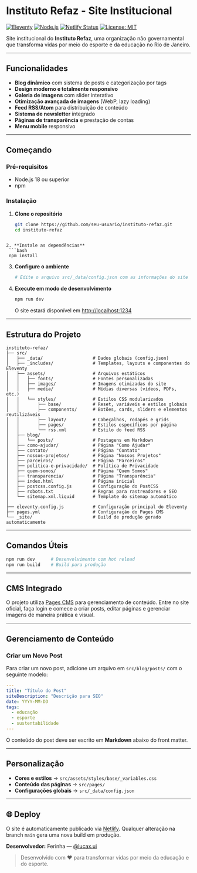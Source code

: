# Instituto Refaz - Site Institucional

[![Eleventy](https://img.shields.io/badge/Eleventy-3.1.0--beta.1-000000?style=flat&logo=11ty)](https://www.11ty.dev/)
[![Node.js](https://img.shields.io/badge/Node.js-18+-339933?style=flat&logo=nodedotjs)](https://nodejs.org/)
[![Netlify Status](https://api.netlify.com/api/v1/badges/xxxx/deploy-status)](https://app.netlify.com/sites/instituto-refaz/deploys)
[![License: MIT](https://img.shields.io/badge/License-MIT-yellow.svg?style=flat)](https://opensource.org/licenses/MIT)

Site institucional do **Instituto Refaz**, uma organização não governamental que transforma vidas por meio do esporte e da educação no Rio de Janeiro.

---

## Funcionalidades

- **Blog dinâmico** com sistema de posts e categorização por tags  
- **Design moderno e totalmente responsivo**  
- **Galeria de imagens** com slider interativo  
- **Otimização avançada de imagens** (WebP, lazy loading)  
- **Feed RSS/Atom** para distribuição de conteúdo  
- **Sistema de newsletter** integrado  
- **Páginas de transparência** e prestação de contas  
- **Menu mobile** responsivo  

---

## Começando

### Pré-requisitos

- Node.js 18 ou superior  
- npm

### Instalação

1. **Clone o repositório**
   ```bash
   git clone https://github.com/seu-usuario/instituto-refaz.git
   cd instituto-refaz
  ```

2. **Instale as dependências**
   ```bash
   npm install
  ```

3. **Configure o ambiente**

   ```bash
   # Edite o arquivo src/_data/config.json com as informações do site
   ```

4. **Execute em modo de desenvolvimento**

   ```bash
   npm run dev
   ```

   O site estará disponível em [http://localhost:1234](http://localhost:1234)

---

## Estrutura do Projeto

```
instituto-refaz/
├── src/
│   ├── _data/                   # Dados globais (config.json)
│   ├── _includes/               # Templates, layouts e componentes do Eleventy
│   ├── assets/                  # Arquivos estáticos
│   │   ├── fonts/               # Fontes personalizadas
│   │   ├── images/              # Imagens otimizadas do site
│   │   ├── media/               # Mídias diversas (vídeos, PDFs, etc.)
│   │   └── styles/              # Estilos CSS modularizados
│   │       ├── base/            # Reset, variáveis e estilos globais
│   │       ├── components/      # Botões, cards, sliders e elementos reutilizáveis
│   │       ├── layout/          # Cabeçalhos, rodapés e grids
│   │       ├── pages/           # Estilos específicos por página
│   │       └── rss.xml          # Estilo do feed RSS
│   ├── blog/
│   │   └── posts/               # Postagens em Markdown
│   ├── como-ajudar/             # Página "Como Ajudar"
│   ├── contato/                 # Página "Contato"
│   ├── nossos-projetos/         # Página "Nossos Projetos"
│   ├── parceiros/               # Página "Parceiros"
│   ├── politica-e-privacidade/  # Política de Privacidade
│   ├── quem-somos/              # Página "Quem Somos"
│   ├── transparencia/           # Página "Transparência"
│   ├── index.html               # Página inicial
│   ├── postcss.config.js        # Configuração do PostCSS
│   ├── robots.txt               # Regras para rastreadores e SEO
│   └── sitemap.xml.liquid       # Template do sitemap automático
│
├── eleventy.config.js           # Configuração principal do Eleventy
├── pages.yml                    # Configuração do Pages CMS
└── _site/                       # Build de produção gerado automaticamente
```

---

## Comandos Úteis

```bash
npm run dev      # Desenvolvimento com hot reload
npm run build    # Build para produção
```

---

## CMS Integrado

O projeto utiliza [Pages CMS](https://pagescms.org/) para gerenciamento de conteúdo.
Entre no site oficial, faça login e comece a criar posts, editar páginas e gerenciar imagens de maneira prática e visual.

---

## Gerenciamento de Conteúdo

### Criar um Novo Post

Para criar um novo post, adicione um arquivo em `src/blog/posts/` com o seguinte modelo:

```yaml
---
title: "Título do Post"
siteDescription: "Descrição para SEO"
date: YYYY-MM-DD
tags:
  - educação
  - esporte
  - sustentabilidade
---
```

O conteúdo do post deve ser escrito em **Markdown** abaixo do front matter.

---

## Personalização

* **Cores e estilos** → `src/assets/styles/base/_variables.css`
* **Conteúdo das páginas** → `src/pages/`
* **Configurações globais** → `src/_data/config.json`

---

## 🌐 Deploy

O site é automaticamente publicado via [Netlify](https://www.netlify.com/).
Qualquer alteração na branch `main` gera uma nova build em produção.

**Desenvolvedor:** Ferinha — [@lucax.ui](https://www.instagram.com/lucax.ui/)

> Desenvolvido com ♥ para transformar vidas por meio da educação e do esporte.


